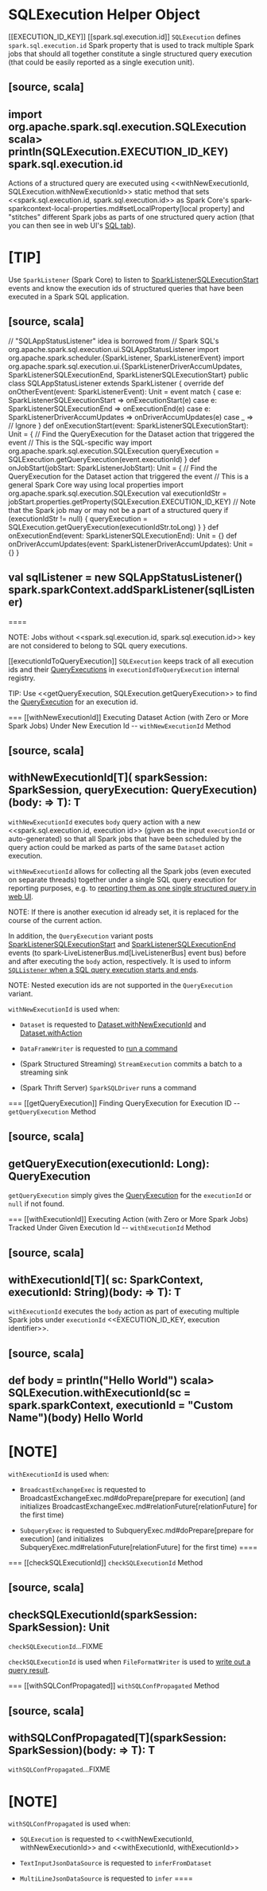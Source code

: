 # SQLExecution Helper Object

[[EXECUTION_ID_KEY]]
[[spark.sql.execution.id]]
`SQLExecution` defines `spark.sql.execution.id` Spark property that is used to track multiple Spark jobs that should all together constitute a single structured query execution (that could be easily reported as a single execution unit).

[source, scala]
----
import org.apache.spark.sql.execution.SQLExecution
scala> println(SQLExecution.EXECUTION_ID_KEY)
spark.sql.execution.id
----

Actions of a structured query are executed using <<withNewExecutionId, SQLExecution.withNewExecutionId>> static method that sets <<spark.sql.execution.id, spark.sql.execution.id>> as Spark Core's spark-sparkcontext-local-properties.md#setLocalProperty[local property] and "stitches" different Spark jobs as parts of one structured query action (that you can then see in web UI's [SQL tab](SQLTab.md)).

[TIP]
====
Use `SparkListener` (Spark Core) to listen to [SparkListenerSQLExecutionStart](SQLListener.md#SparkListenerSQLExecutionStart) events and know the execution ids of structured queries that have been executed in a Spark SQL application.

[source, scala]
----
// "SQLAppStatusListener" idea is borrowed from
// Spark SQL's org.apache.spark.sql.execution.ui.SQLAppStatusListener
import org.apache.spark.scheduler.{SparkListener, SparkListenerEvent}
import org.apache.spark.sql.execution.ui.{SparkListenerDriverAccumUpdates, SparkListenerSQLExecutionEnd, SparkListenerSQLExecutionStart}
public class SQLAppStatusListener extends SparkListener {
  override def onOtherEvent(event: SparkListenerEvent): Unit = event match {
    case e: SparkListenerSQLExecutionStart => onExecutionStart(e)
    case e: SparkListenerSQLExecutionEnd => onExecutionEnd(e)
    case e: SparkListenerDriverAccumUpdates => onDriverAccumUpdates(e)
    case _ => // Ignore
  }
  def onExecutionStart(event: SparkListenerSQLExecutionStart): Unit = {
    // Find the QueryExecution for the Dataset action that triggered the event
    // This is the SQL-specific way
    import org.apache.spark.sql.execution.SQLExecution
    queryExecution = SQLExecution.getQueryExecution(event.executionId)
  }
  def onJobStart(jobStart: SparkListenerJobStart): Unit = {
    // Find the QueryExecution for the Dataset action that triggered the event
    // This is a general Spark Core way using local properties
    import org.apache.spark.sql.execution.SQLExecution
    val executionIdStr = jobStart.properties.getProperty(SQLExecution.EXECUTION_ID_KEY)
    // Note that the Spark job may or may not be a part of a structured query
    if (executionIdStr != null) {
      queryExecution = SQLExecution.getQueryExecution(executionIdStr.toLong)
    }
  }
  def onExecutionEnd(event: SparkListenerSQLExecutionEnd): Unit = {}
  def onDriverAccumUpdates(event: SparkListenerDriverAccumUpdates): Unit = {}
}

val sqlListener = new SQLAppStatusListener()
spark.sparkContext.addSparkListener(sqlListener)
----
====

NOTE: Jobs without <<spark.sql.execution.id, spark.sql.execution.id>> key are not considered to belong to SQL query executions.

[[executionIdToQueryExecution]]
`SQLExecution` keeps track of all execution ids and their [QueryExecutions](QueryExecution.md) in `executionIdToQueryExecution` internal registry.

TIP: Use <<getQueryExecution, SQLExecution.getQueryExecution>> to find the [QueryExecution](QueryExecution.md) for an execution id.

=== [[withNewExecutionId]] Executing Dataset Action (with Zero or More Spark Jobs) Under New Execution Id -- `withNewExecutionId` Method

[source, scala]
----
withNewExecutionId[T](
  sparkSession: SparkSession,
  queryExecution: QueryExecution)(body: => T): T
----

`withNewExecutionId` executes `body` query action with a new <<spark.sql.execution.id, execution id>> (given as the input `executionId` or auto-generated) so that all Spark jobs that have been scheduled by the query action could be marked as parts of the same `Dataset` action execution.

`withNewExecutionId` allows for collecting all the Spark jobs (even executed on separate threads) together under a single SQL query execution for reporting purposes, e.g. to [reporting them as one single structured query in web UI](SQLTab.md).

NOTE: If there is another execution id already set, it is replaced for the course of the current action.

In addition, the `QueryExecution` variant posts [SparkListenerSQLExecutionStart](SQLListener.md#SparkListenerSQLExecutionStart) and [SparkListenerSQLExecutionEnd](SQLListener.md#SparkListenerSQLExecutionEnd) events (to spark-LiveListenerBus.md[LiveListenerBus] event bus) before and after executing the `body` action, respectively. It is used to inform [`SQLListener` when a SQL query execution starts and ends](SQLListener.md#onOtherEvent).

NOTE: Nested execution ids are not supported in the `QueryExecution` variant.

`withNewExecutionId` is used when:

* `Dataset` is requested to [Dataset.withNewExecutionId](Dataset.md#withNewExecutionId) and [Dataset.withAction](Dataset.md#withAction)

* `DataFrameWriter` is requested to [run a command](DataFrameWriter.md#runCommand)

* (Spark Structured Streaming) `StreamExecution` commits a batch to a streaming sink

* (Spark Thrift Server) `SparkSQLDriver` runs a command

=== [[getQueryExecution]] Finding QueryExecution for Execution ID -- `getQueryExecution` Method

[source, scala]
----
getQueryExecution(executionId: Long): QueryExecution
----

`getQueryExecution` simply gives the [QueryExecution](QueryExecution.md) for the `executionId` or `null` if not found.

=== [[withExecutionId]] Executing Action (with Zero or More Spark Jobs) Tracked Under Given Execution Id -- `withExecutionId` Method

[source, scala]
----
withExecutionId[T](
  sc: SparkContext,
  executionId: String)(body: => T): T
----

`withExecutionId` executes the `body` action as part of executing multiple Spark jobs under `executionId` <<EXECUTION_ID_KEY, execution identifier>>.

[source, scala]
----
def body = println("Hello World")
scala> SQLExecution.withExecutionId(sc = spark.sparkContext, executionId = "Custom Name")(body)
Hello World
----

[NOTE]
====
`withExecutionId` is used when:

* `BroadcastExchangeExec` is requested to BroadcastExchangeExec.md#doPrepare[prepare for execution] (and initializes BroadcastExchangeExec.md#relationFuture[relationFuture] for the first time)

* `SubqueryExec` is requested to SubqueryExec.md#doPrepare[prepare for execution] (and initializes SubqueryExec.md#relationFuture[relationFuture] for the first time)
====

=== [[checkSQLExecutionId]] `checkSQLExecutionId` Method

[source, scala]
----
checkSQLExecutionId(sparkSession: SparkSession): Unit
----

`checkSQLExecutionId`...FIXME

`checkSQLExecutionId` is used when `FileFormatWriter` is used to [write out a query result](FileFormatWriter.md#write).

=== [[withSQLConfPropagated]] `withSQLConfPropagated` Method

[source, scala]
----
withSQLConfPropagated[T](sparkSession: SparkSession)(body: => T): T
----

`withSQLConfPropagated`...FIXME

[NOTE]
====
`withSQLConfPropagated` is used when:

* `SQLExecution` is requested to <<withNewExecutionId, withNewExecutionId>> and <<withExecutionId, withExecutionId>>

* `TextInputJsonDataSource` is requested to `inferFromDataset`

* `MultiLineJsonDataSource` is requested to `infer`
====
